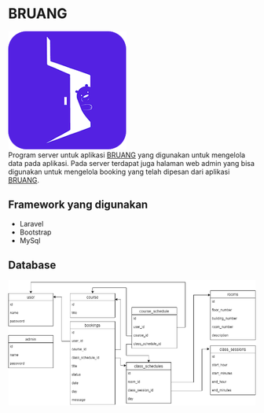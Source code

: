 # BRUANG
![Logo](assets/logo.png)\
Program server untuk aplikasi [BRUANG](https://github.com/nazililham11/bruang-java) yang digunakan untuk mengelola data pada aplikasi. Pada server terdapat juga halaman web admin yang bisa digunakan untuk mengelola booking yang telah dipesan dari aplikasi [BRUANG](https://github.com/nazililham11/bruang-java). 

## Framework yang digunakan
- Laravel
- Bootstrap
- MySql

## Database
![Database](assets/database.png)
